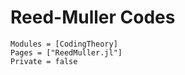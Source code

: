 # Reed-Muller Codes

```@autodocs
Modules = [CodingTheory]
Pages = ["ReedMuller.jl"]
Private = false
```
